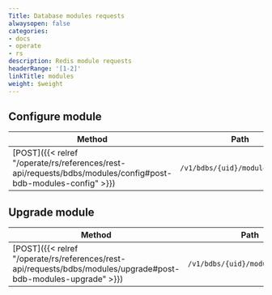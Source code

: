 ```yaml
---
Title: Database modules requests
alwaysopen: false
categories:
- docs
- operate
- rs
description: Redis module requests
headerRange: '[1-2]'
linkTitle: modules
weight: $weight
---
```


## Configure module
| Method | Path | Description |
|--------|------|-------------|
| [POST]({{< relref "/operate/rs/references/rest-api/requests/bdbs/modules/config#post-bdb-modules-config" >}}) | `/v1/bdbs/{uid}/modules/config` | Configure module |

## Upgrade module
| Method | Path | Description |
|--------|------|-------------|
| [POST]({{< relref "/operate/rs/references/rest-api/requests/bdbs/modules/upgrade#post-bdb-modules-upgrade" >}}) | `/v1/bdbs/{uid}/modules/upgrade` | Upgrade module |